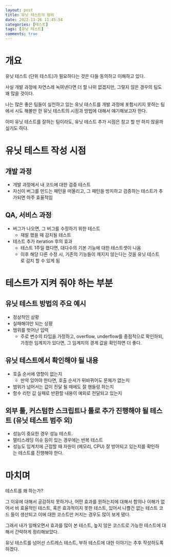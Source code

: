 ```yaml
---
layout: post
title: 유닛 테스트의 범위
date: 2022-11-26 11:45:54
categories: [테스트]
tags: [유닛 테스트]
comments: true
---
```


# 개요

유닛 테스트 (단위 테스트)가 필요하다는 것은 다들 동의하고 이해하고 있다.

사실 개발 과정에 자연스레 녹여낸다면 더 할 나위 없겠지만, 그렇지 않은 경우의 팀도 꽤 많을 것이다.

나는 많은 좋은 팀들이 실천하고 있는 유닛 테스트를 개발 과정에 포함시키지 못하는 팀에서 시도 해볼만 한 유닛 테스트의 시점과 방법에 대해서 얘기해보고자 한다.

이미 유닛 테스트를 잘하는 팀이라도, 유닛 테스트 추가 시점은 참고 할 만 하지 않을까 싶기도 하다.

# 유닛 테스트 작성 시점

## 개발 과정

- 개발 과정에서 내 코드에 대한 검증 테스트
- 자신이 버그를 만드는 패턴을 떠올리고, 그 패턴을 방지하고 검증하는 테스트가 추가되면 아주 효율적임

## QA, 서비스 과정

- 버그가 나오면, 그 버그를 수정하기 위한 테스트
    - 재발 했을 때 감지될 테스트
- 테스트 추가 iteration 후의 효과
    - 테스트 1주일 했다면, 대다수의 기본 기능에 대한 테스트셋이 나옴
    - 이후 해당 다른 수정 시, 기존의 기능들이 깨지지 않는다는 것을 유닛 테스트로 감지 할 수 있게 됨

# 테스트가 지켜 줘야 하는 부분

## 유닛 테스트 방법의 주요 예시
- 정상적인 상황
- 실패해야만 되는 상황
- 범위를 벗어난 입력
    - 주로 변수의 타입을 가정하고, overflow, underflow를 중점적으로 확인하되, 가정한 임계치가 있다면, 그 임계치의 경계 값을 확인하면 더 좋다.
## 유닛 테스트에서 확인해야 될 내용
- 호출 순서에 영향이 없는지
    - 만약 있어야 한다면, 호출 순서가 뒤바뀌어도 문제가 없는지
- 범위가 넘어서는 값이 전달 될 때에도 잘 핸들링 하는지
- 함수 리턴 값 실패로 반환할 내용이 예외로 전달되고 있는지
## 외부 툴, 커스텀한 스크립트나 툴로 추가 진행해야 될 테스트 (유닛 테스트 범주 외)
- 성능이 중요한 경우 성능 테스트.
- 멀티스레딩 이슈 등이 있는 경우에는 반복 테스트
- 성능도 임계치에 근접할 때 자원이 (메모리, CPU) 잘 방어되고 있는지를 확인하는 테스트를 진행해야 한다.

# 마치며

테스트를 왜 하는가?

그 이유에 대해서 공감하지 못하거나, 어떤 효과를 원하는지에 대해서 합의나 이해가 없어서 비 효율적인 테스트, 혹은 효과적이지 못한 테스트, 있어서 나쁠건 없는 테스트 코드 들이 생산되고 이에 대한 코스트만 커지는 경우도 많이 보게 됐다.

그래서 내가 일해오면서 효과를 많이 본 테스트, 높지 않은 코스트로 가능한 테스트에 대해서 간략하게 정리해보았다.

유닛 테스트를 넘어선 스트레스 테스트, 부하 테스트에 대한 이야기는 추후 작성하도록 하겠다.
